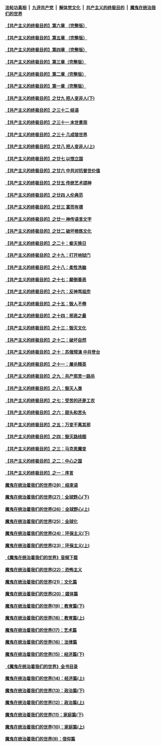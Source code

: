 

####  [法轮功真相](../../../../basic/blob/master/README.md?t=06202231) &nbsp;|&nbsp; [九评共产党](../../../../9ping.md/blob/master/README.md?t=06202231) &nbsp;|&nbsp; [解体党文化](../../../../jtdwh.md/blob/master/README.md?t=06202231)  &nbsp;|&nbsp; [共产主义的终极目的](../../../../gczydzjmd.md/blob/master/README.md?t=06202231) &nbsp;|&nbsp; [魔鬼在统治我们的世界](../../../../mgztzwmdsj.md/blob/master/README.md?t=06202231) 

#### [【共产主义的终极目的】第六章 （完整版）](../pages/nsc422/n11428913.md?t=06202231) 

#### [【共产主义的终极目的】第五章 （完整版）](../pages/nsc422/n11428912.md?t=06202231) 

#### [【共产主义的终极目的】第四章 （完整版）](../pages/nsc422/n11428907.md?t=06202231) 

#### [【共产主义的终极目的】第三章（完整版）](../pages/nsc422/n11428848.md?t=06202231) 

#### [【共产主义的终极目的】第二章（完整版）](../pages/nsc422/n11428831.md?t=06202231) 

#### [【共产主义的终极目的】第一章（完整版）](../pages/nsc422/n11417651.md?t=06202231) 

#### [【共产主义的终极目的】之廿九 把人变非人(下)](../pages/nsc422/n11344140.md?t=06202231) 

#### [【共产主义的终极目的】之三十二 结语](../pages/nsc422/n11360535.md?t=06202231) 

#### [【共产主义的终极目的】之三十一 末世景观](../pages/nsc422/n11351129.md?t=06202231) 

#### [【共产主义的终极目的】之三十 几成狼世界](../pages/nsc422/n11348280.md?t=06202231) 

#### [【共产主义的终极目的】之廿八 把人变非人(上)](../pages/nsc422/n11340492.md?t=06202231) 

#### [【共产主义的终极目的】之廿七 以恨立国](../pages/nsc422/n11336944.md?t=06202231) 

#### [【共产主义的终极目的】之廿六 中共对抗普世价值](../pages/nsc422/n11324785.md?t=06202231) 

#### [【共产主义的终极目的】之廿五 传统艺术颂神](../pages/nsc422/n11296396.md?t=06202231) 

#### [【共产主义的终极目的】之廿四 人伦典范](../pages/nsc422/n11296397.md?t=06202231) 

#### [【共产主义的终极目的】之廿三 富而有德](../pages/nsc422/n11283598.md?t=06202231) 

#### [【共产主义的终极目的】之廿一 神传语言文字](../pages/nsc422/n11263265.md?t=06202231) 

#### [【共产主义的终极目的】之廿二 破坏修炼文化](../pages/nsc422/n11245728.md?t=06202231) 

#### [【共产主义的终极目的】之二十：偷天换日](../pages/nsc422/n11238846.md?t=06202231) 

#### [【共产主义的终极目的】之十九：打开地狱门](../pages/nsc422/n11206376.md?t=06202231) 

#### [【共产主义的终极目的】之十八：柔性洗脑](../pages/nsc422/n11199994.md?t=06202231) 

#### [【共产主义的终极目的】之十七：颠倒善恶](../pages/nsc422/n11179782.md?t=06202231) 

#### [【共产主义的终极目的】之十六：反神骂祖宗](../pages/nsc422/n11166798.md?t=06202231) 

#### [【共产主义的终极目的】之十五：毁人不倦](../pages/nsc422/n11166792.md?t=06202231) 

#### [【共产主义的终极目的】之十四：邪恶之最](../pages/nsc422/n11150249.md?t=06202231) 

#### [【共产主义的终极目的】之十三：毁灭文化](../pages/nsc422/n11135227.md?t=06202231) 

#### [【共产主义的终极目的】之十二：破坏自然](../pages/nsc422/n11135214.md?t=06202231) 

#### [【共产主义的终极目的】之十：苏俄预演 中共登台](../pages/nsc422/n11118424.md?t=06202231) 

#### [【共产主义的终极目的】之十一：屠杀精英](../pages/nsc422/n11118442.md?t=06202231) 

#### [【共产主义的终极目的】之九：共产邪灵一路杀](../pages/nsc422/n11114139.md?t=06202231) 

#### [【共产主义的终极目的】之八：毁灭人类](../pages/nsc422/n11108503.md?t=06202231) 

#### [【共产主义的终极目的】之七：受苦的还是工农](../pages/nsc422/n11101809.md?t=06202231) 

#### [【共产主义的终极目的】之六：甜头和苦头](../pages/nsc422/n11096971.md?t=06202231) 

#### [【共产主义的终极目的】之五：万变不离其邪](../pages/nsc422/n11091285.md?t=06202231) 

#### [【共产主义的终极目的】之四：毁灭路线图](../pages/nsc422/n11086284.md?t=06202231) 

#### [【共产主义的终极目的】之三：马克思魔变](../pages/nsc422/n11061941.md?t=06202231) 

#### [【共产主义的终极目的】之二：中心之国](../pages/nsc422/n11047728.md?t=06202231) 

#### [【共产主义的终极目的】之一：序言](../pages/nsc422/n11086077.md?t=06202231) 

#### [魔鬼在统治着我们的世界(28)：结束语](../pages/nsc422/n10936246.md?t=06202231) 

#### [魔鬼在统治着我们的世界(27)：全球野心(下)](../pages/nsc422/n10928319.md?t=06202231) 

#### [魔鬼在统治着我们的世界(26)：全球野心(上)](../pages/nsc422/n10900318.md?t=06202231) 

#### [魔鬼在统治着我们的世界(25)：全球化](../pages/nsc422/n10788205.md?t=06202231) 

#### [魔鬼在统治着我们的世界(24)：环保主义(下)](../pages/nsc422/n10695307.md?t=06202231) 

#### [魔鬼在统治着我们的世界(23)：环保主义(上)](../pages/nsc422/n10688613.md?t=06202231) 

#### [《魔鬼在统治着我们的世界》音频下载](../pages/nsc422/n10635553.md?t=06202231) 

#### [魔鬼在统治着我们的世界(22)：恐怖主义](../pages/nsc422/n10614727.md?t=06202231) 

#### [魔鬼在统治着我们的世界(21)：文化篇](../pages/nsc422/n10597706.md?t=06202231) 

#### [魔鬼在统治着我们的世界(20)：媒体篇](../pages/nsc422/n10586579.md?t=06202231) 

#### [魔鬼在统治着我们的世界(19)：教育篇(下)](../pages/nsc422/n10564808.md?t=06202231) 

#### [魔鬼在统治着我们的世界(18)：教育篇(上)](../pages/nsc422/n10526970.md?t=06202231) 

#### [魔鬼在统治着我们的世界(17)：艺术篇](../pages/nsc422/n10499093.md?t=06202231) 

#### [魔鬼在统治着我们的世界(16)：法律篇](../pages/nsc422/n10485969.md?t=06202231) 

#### [魔鬼在统治着我们的世界(15)：经济篇(下)](../pages/nsc422/n10469975.md?t=06202231) 

#### [《魔鬼在统治着我们的世界》全书目录](../pages/nsc422/n10464261.md?t=06202231) 

#### [魔鬼在统治着我们的世界(14)：经济篇(上)](../pages/nsc422/n10457370.md?t=06202231) 

#### [魔鬼在统治着我们的世界(13)：政治篇(下)](../pages/nsc422/n10448270.md?t=06202231) 

#### [魔鬼在统治着我们的世界(12)：政治篇(上)](../pages/nsc422/n10444576.md?t=06202231) 

#### [魔鬼在统治着我们的世界(11)：家庭篇(下)](../pages/nsc422/n10440961.md?t=06202231) 

#### [魔鬼在统治着我们的世界(10)：家庭篇(上)](../pages/nsc422/n10435448.md?t=06202231) 

#### [魔鬼在统治着我们的世界(9)：信仰篇](../pages/nsc422/n10432159.md?t=06202231) 

